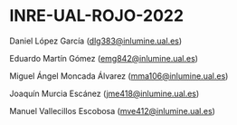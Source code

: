 # INRE-UAL-ROJO-2022
Daniel López García (dlg383@inlumine.ual.es)

Eduardo Martín Gómez (emg842@inlumine.ual.es)

Miguel Ángel Moncada Álvarez (mma106@inlumine.ual.es)

Joaquín Murcia Escánez (jme418@inlumine.ual.es)

Manuel Vallecillos Escobosa (mve412@inlumine.ual.es)
